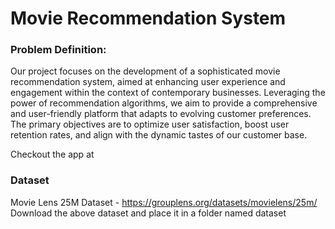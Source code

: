 # Movie Recommendation System

### Problem Definition: 
Our project focuses on the development of a sophisticated movie recommendation system, aimed at enhancing user experience and engagement within the context of contemporary businesses. Leveraging the power of recommendation algorithms, we aim to provide a comprehensive and user-friendly platform that adapts to evolving customer preferences. The primary objectives are to optimize user satisfaction, boost user retention rates, and align with the dynamic tastes of our customer base.

Checkout the app at 
### Dataset
Movie Lens 25M Dataset - https://grouplens.org/datasets/movielens/25m/
Download the above dataset and place it in a folder named dataset
